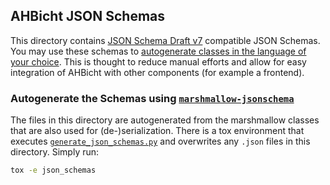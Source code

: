 ## AHBicht JSON Schemas

This directory contains [JSON Schema Draft v7](https://json-schema.org/specification-links.html#draft-7) compatible JSON Schemas.
You may use these schemas to [autogenerate classes in the language of your choice](https://json-schema.org/implementations.html#code-generation).
This is thought to reduce manual efforts and allow for easy integration of AHBicht with other components (for example a frontend).

### Autogenerate the Schemas using [`marshmallow-jsonschema`](https://github.com/fuhrysteve/marshmallow-jsonschema)

The files in this directory are autogenerated from the marshmallow classes that are also used for (de-)serialization.
There is a tox environment that executes [`generate_json_schemas.py`](generate_json_schemas.py) and overwrites any `.json` files in this directory.
Simply run:
```bash
tox -e json_schemas
```
